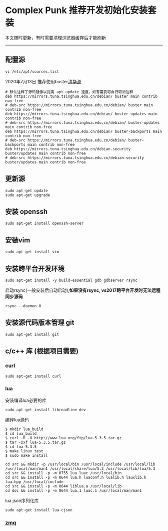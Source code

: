 # Complex Punk 推荐开发初始化安装套装

本文随时更新，有时需要清理浏览器缓存后才能刷新

----------

## 配置源
```
vi /etc/apt/sources.list
```
2020年7月13日 推荐使用buster[清华源](https://mirror.tuna.tsinghua.edu.cn/help/debian/)
```
# 默认注释了源码镜像以提高 apt update 速度，如有需要可自行取消注释
deb https://mirrors.tuna.tsinghua.edu.cn/debian/ buster main contrib non-free
# deb-src https://mirrors.tuna.tsinghua.edu.cn/debian/ buster main contrib non-free
deb https://mirrors.tuna.tsinghua.edu.cn/debian/ buster-updates main contrib non-free
# deb-src https://mirrors.tuna.tsinghua.edu.cn/debian/ buster-updates main contrib non-free
deb https://mirrors.tuna.tsinghua.edu.cn/debian/ buster-backports main contrib non-free
# deb-src https://mirrors.tuna.tsinghua.edu.cn/debian/ buster-backports main contrib non-free
deb https://mirrors.tuna.tsinghua.edu.cn/debian-security buster/updates main contrib non-free
# deb-src https://mirrors.tuna.tsinghua.edu.cn/debian-security buster/updates main contrib non-free
```

## 更新源
```
sudo apt-get update
sudo apt-get upgrade
```

## 安装 openssh
```
sudo apt-get install openssh-server
```

## 安装vim
```
sudo apt-get install vim
```

## 安装跨平台开发环境
```
sudo apt-get install -y build-essential gdb gdbserver rsync
```
启动rsync(一般安装后自动启动),**如果没有rsync, vs2017跨平台开发时无法远程同步源码**
```
rsync --daemon O
```

## 安装源代码版本管理 git
```
sudo apt-get install git
```

## c/c++ 库 (根据项目需要)

### curl

```
sudo apt-get install curl
```

### lua
安装编译lua必要的库
```
sudo apt-get install libreadline-dev
```
编译lua源码
```
$ mkdir lua_build
$ cd lua_build
$ curl -R -O http://www.lua.org/ftp/lua-5.3.5.tar.gz
$ tar -zxf lua-5.3.5.tar.gz
$ cd lua-5.3.5
$ make linux test
$ sudo make install

cd src && mkdir -p /usr/local/bin /usr/local/include /usr/local/lib /usr/local/man/man1 /usr/local/share/lua/5.3 /usr/local/lib/lua/5.3
cd src && install -p -m 0755 lua luac /usr/local/bin
cd src && install -p -m 0644 lua.h luaconf.h lualib.h lauxlib.h lua.hpp /usr/local/include
cd src && install -p -m 0644 liblua.a /usr/local/lib
cd doc && install -p -m 0644 lua.1 luac.1 /usr/local/man/man1
```
lua json序列化库
```
sudo apt-get install lua-cjson
```

### [zmq](./zmq.md)
